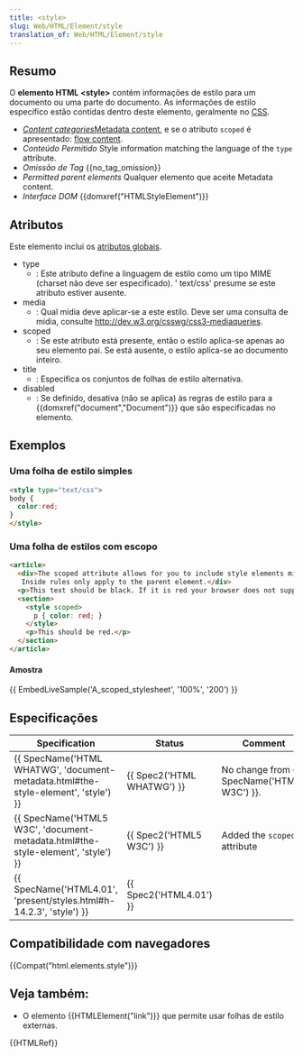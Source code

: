 ```yaml
---
title: <style>
slug: Web/HTML/Element/style
translation_of: Web/HTML/Element/style
---
```

## Resumo

O **elemento HTML \<style>** contém informações de estilo para um documento ou uma parte do documento. As informações de estilo específico estão contidas dentro deste elemento, geralmente no [CSS](/pt-BR/docs/Web/CSS).

- _[Content categories](/pt-BR/docs/HTML/Content_categories)_[Metadata content](/pt-BR/docs/Web/HTML/Content_categories#Metadata_content), e se o atributo `scoped` é apresentado: [flow content](/pt-BR/docs/Web/HTML/Content_categories#Flow_content).
- _Conteúdo Permitido_ Style information matching the language of the `type` attribute.
- _Omissão de Tag_ {{no_tag_omission}}
- _Permitted parent elements_ Qualquer elemento que aceite Metadata content.
- _Interface DOM_ {{domxref("HTMLStyleElement")}}

## Atributos

Este elemento inclui os [atributos globais](/pt-BR/docs/Web/HTML/Global_attributes).

- type
  - : Este atributo define a linguagem de estilo como um tipo MIME (charset não deve ser especificado). ' text/css' presume se este atributo estiver ausente.
- media
  - : Qual mídia deve aplicar-se a este estilo. Deve ser uma consulta de mídia, consulte <http://dev.w3.org/csswg/css3-mediaqueries>.
- scoped
  - : Se este atributo está presente, então o estilo aplica-se apenas ao seu elemento pai. Se está ausente, o estilo aplica-se ao documento inteiro.
- title
  - : Especifica os conjuntos de folhas de estilo alternativa.
- disabled
  - : Se definido, desativa (não se aplica) às regras de estilo para a {{domxref("document","Document")}} que são especificadas no elemento.

## Exemplos

### Uma folha de estilo simples

```html
<style type="text/css">
body {
  color:red;
}
</style>
```

### Uma folha de estilos com escopo

```html
<article>
  <div>The scoped attribute allows for you to include style elements mid-document.
   Inside rules only apply to the parent element.</div>
  <p>This text should be black. If it is red your browser does not support the scoped attribute.</p>
  <section>
    <style scoped>
      p { color: red; }
    </style>
    <p>This should be red.</p>
  </section>
</article>
```

#### Amostra

{{ EmbedLiveSample('A_scoped_stylesheet', '100%', '200') }}

## Especificações

| Specification                                                                                                | Status                               | Comment                                              |
| ------------------------------------------------------------------------------------------------------------ | ------------------------------------ | ---------------------------------------------------- |
| {{ SpecName('HTML WHATWG', 'document-metadata.html#the-style-element', 'style') }} | {{ Spec2('HTML WHATWG') }} | No change from {{ SpecName('HTML5 W3C') }}. |
| {{ SpecName('HTML5 W3C', 'document-metadata.html#the-style-element', 'style') }} | {{ Spec2('HTML5 W3C') }}     | Added the `scoped` attribute                         |
| {{ SpecName('HTML4.01', 'present/styles.html#h-14.2.3', 'style') }}                     | {{ Spec2('HTML4.01') }}     |                                                      |

## Compatibilidade com navegadores

{{Compat("html.elements.style")}}

## Veja também:

- O elemento {{HTMLElement("link")}} que permite usar folhas de estilo externas.

{{HTMLRef}}
